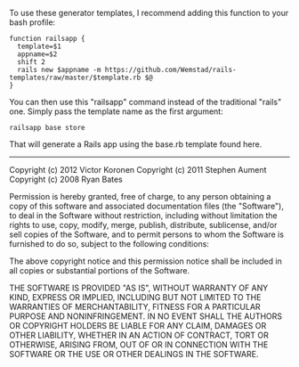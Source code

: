 To use these generator templates, I recommend adding this function to your bash profile:

    function railsapp {
      template=$1
      appname=$2
      shift 2
      rails new $appname -m https://github.com/Wemstad/rails-templates/raw/master/$template.rb $@
    }

You can then use this "railsapp" command instead of the traditional "rails" one.
Simply pass the template name as the first argument:

    railsapp base store

That will generate a Rails app using the base.rb template found here.

---

Copyright (c) 2012 Victor Koronen
Copyright (c) 2011 Stephen Aument
Copyright (c) 2008 Ryan Bates

Permission is hereby granted, free of charge, to any person obtaining
a copy of this software and associated documentation files (the
"Software"), to deal in the Software without restriction, including
without limitation the rights to use, copy, modify, merge, publish,
distribute, sublicense, and/or sell copies of the Software, and to
permit persons to whom the Software is furnished to do so, subject to
the following conditions:

The above copyright notice and this permission notice shall be
included in all copies or substantial portions of the Software.

THE SOFTWARE IS PROVIDED "AS IS", WITHOUT WARRANTY OF ANY KIND,
EXPRESS OR IMPLIED, INCLUDING BUT NOT LIMITED TO THE WARRANTIES OF
MERCHANTABILITY, FITNESS FOR A PARTICULAR PURPOSE AND
NONINFRINGEMENT. IN NO EVENT SHALL THE AUTHORS OR COPYRIGHT HOLDERS BE
LIABLE FOR ANY CLAIM, DAMAGES OR OTHER LIABILITY, WHETHER IN AN ACTION
OF CONTRACT, TORT OR OTHERWISE, ARISING FROM, OUT OF OR IN CONNECTION
WITH THE SOFTWARE OR THE USE OR OTHER DEALINGS IN THE SOFTWARE.

